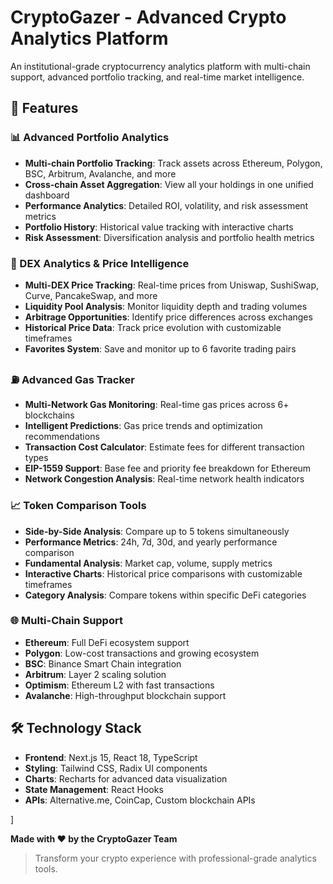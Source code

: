 # CryptoGazer - Advanced Crypto Analytics Platform

An institutional-grade cryptocurrency analytics platform with multi-chain support, advanced portfolio tracking, and real-time market intelligence.

## 🚀 Features

### 📊 Advanced Portfolio Analytics
- **Multi-chain Portfolio Tracking**: Track assets across Ethereum, Polygon, BSC, Arbitrum, Avalanche, and more
- **Cross-chain Asset Aggregation**: View all your holdings in one unified dashboard  
- **Performance Analytics**: Detailed ROI, volatility, and risk assessment metrics
- **Portfolio History**: Historical value tracking with interactive charts
- **Risk Assessment**: Diversification analysis and portfolio health metrics

### 🔄 DEX Analytics & Price Intelligence
- **Multi-DEX Price Tracking**: Real-time prices from Uniswap, SushiSwap, Curve, PancakeSwap, and more
- **Liquidity Pool Analysis**: Monitor liquidity depth and trading volumes
- **Arbitrage Opportunities**: Identify price differences across exchanges  
- **Historical Price Data**: Track price evolution with customizable timeframes
- **Favorites System**: Save and monitor up to 6 favorite trading pairs

### ⛽ Advanced Gas Tracker
- **Multi-Network Gas Monitoring**: Real-time gas prices across 6+ blockchains
- **Intelligent Predictions**: Gas price trends and optimization recommendations
- **Transaction Cost Calculator**: Estimate fees for different transaction types
- **EIP-1559 Support**: Base fee and priority fee breakdown for Ethereum
- **Network Congestion Analysis**: Real-time network health indicators

### 📈 Token Comparison Tools
- **Side-by-Side Analysis**: Compare up to 5 tokens simultaneously
- **Performance Metrics**: 24h, 7d, 30d, and yearly performance comparison
- **Fundamental Analysis**: Market cap, volume, supply metrics
- **Interactive Charts**: Historical price comparisons with customizable timeframes
- **Category Analysis**: Compare tokens within specific DeFi categories

### 🌐 Multi-Chain Support
- **Ethereum**: Full DeFi ecosystem support
- **Polygon**: Low-cost transactions and growing ecosystem
- **BSC**: Binance Smart Chain integration
- **Arbitrum**: Layer 2 scaling solution
- **Optimism**: Ethereum L2 with fast transactions
- **Avalanche**: High-throughput blockchain support

## 🛠 Technology Stack

- **Frontend**: Next.js 15, React 18, TypeScript
- **Styling**: Tailwind CSS, Radix UI components
- **Charts**: Recharts for advanced data visualization
- **State Management**: React Hooks
- **APIs**: Alternative.me, CoinCap, Custom blockchain APIs

]


**Made with ❤️ by the CryptoGazer Team**

> Transform your crypto experience with professional-grade analytics tools.
